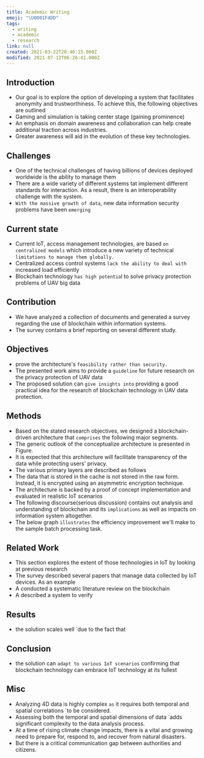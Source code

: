 ```yaml
---
title: Academic Writing
emoji: "\U0001F4DD"
tags:
  - writing
  - academic
  - research
link: null
created: 2021-03-22T20:40:15.000Z
modified: 2021-07-12T06:26:41.000Z
---
```


## Introduction

- Our goal is to explore the option of developing a system that facilitates anonymity and trustworthiness. To achieve this, the following objectives are outlined
- Gaming and simulation is taking center stage (gaining prominence)
- An emphasis on domain awareness and collaboration can help create additional traction across industries.
- Greater awareness will aid in the evolution of these key technologies.

## Challenges

- One of the technical challenges of having billions of devices deployed worldwide is the ability to manage them
- There are a wide variety of different systems tat implement different standards for interaction. As a result, there is an interoperability challenge with the system.
- `With the massive growth of data`, new data information security problems have been `emerging`

## Current state

- Current IoT, access management technologies, are based `on centralized models` which introduce a new variety of technical `limitations to manage them globally.`
- Centralized access control systems `lack the ability to deal with` increased load efficiently
- Blockchain technology `has high potentia`l to solve privacy protection problems of UAV big data

## Contribution

- We have analyzed a collection of documents and generated a survey regarding the use of blockchain within information systems.
- The survey contains a brief reporting on several different study.

## Objectives

- prove the architecture's `feasibility rather than security.`
- The presented work aims to provide a `guideline` for future research on the privacy protection of UAV data
- The proposed solution can `give insights into` providing a good practical idea for the research of blockchain technology in UAV data protection.

## Methods

- Based on the stated research objectives, we designed a blockchain-driven architecture that `comprises` the following major segments.
- The generic outlook of the conceptualize architecture is presented in Figure.
- It is expected that this architecture will facilitate transparency of the data while protecting users' privacy.
- The various primary layers are described as follows
- The data that is stored in the cache is not stored in the raw form. Instead, it is encrypted using an asymmetric encryption technique.
- The architecture is backed by a proof of concept implementation and evaluated in realistic IoT scenarios
- The following discourse(serious discussion) contains out analysis and understanding of blockchain and its `implications` as well as impacts on information system altogether.
- The below graph `illustrates` the efficiency improvement we'll make to the sample batch processing task.

## Related Work

- This section explores the extent of those technologies in IoT by looking at previous research
- The survey described several papers that manage data collected by IoT devices. As an example
- A conducted a systematic literature review on the blockchain
- A described a system to verify

## Results

- the solution scales well `due to the fact that

## Conclusion

- the solution can `adapt to various IoT scenarios` confirming that blockchain technology can embrace IoT technology at its fullest

## Misc

- Analyzing 4D data is highly complex `as` it requires both temporal and spatial correlations `to be considered.
- Assessing both the temporal and spatial dimensions of data `adds significant complexity to the data analysis process.
- At a time of rising climate change impacts, there is a vital and growing need to prepare for, respond to, and recover from natural disasters.
- But there is a critical communication gap between authorities and citizens.
